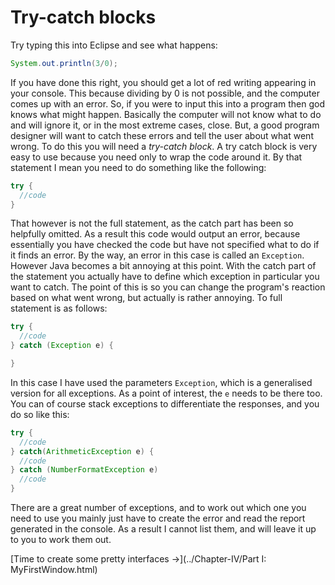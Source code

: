 Try-catch blocks
===

Try typing this into Eclipse and see what happens:

```java
System.out.println(3/0);
```

If you have done this right, you should get a lot of red writing appearing in your console. This because dividing by 0 is not possible, and the computer comes up with an error. So, if you were to input this into a program then god knows what might happen. Basically the computer will not know what to do and will ignore it, or in the most extreme cases, close. But, a good program designer will want to catch these errors and tell the user about what went wrong. To do this you will need a *try-catch block*. A try catch block is very easy to use because you need only to wrap the code around it. By that statement I mean you need to do something like the following:

```java
try {
  //code
}
```

That however is not the full statement, as the catch part has been so helpfully omitted. As a result this code would output an error, because essentially you have checked the code but have not specified what to do if it finds an error. By the way, an error in this case is called an `Exception`. However Java becomes a bit annoying at this point. With the catch part of the statement you actually have to define which exception in particular you want to catch. The point of this is so you can change the program's reaction based on what went wrong, but actually is rather annoying. To full statement is as follows:

```java
try {
  //code
} catch (Exception e) {

}
```

In this case I have used the parameters `Exception`, which is a generalised version for all exceptions. As a point of interest, the `e` needs to be there too. You can of course stack exceptions to differentiate the responses, and you do so like this:

```java
try {
  //code
} catch(ArithmeticException e) {
  //code
} catch (NumberFormatException e) 
  //code
}
```

There are a great number of exceptions, and to work out which one you need to use you mainly just have to create the error and read the report generated in the console. As a result I cannot list them, and will leave it up to you to work them out.

[Time to create some pretty interfaces &rarr;](../Chapter-IV/Part I: MyFirstWindow.html)
